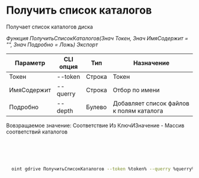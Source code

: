 ﻿---
sidebar_position: 2
---

# Получить список каталогов
 Получает список каталогов диска


*Функция ПолучитьСписокКаталогов(Знач Токен, Знач ИмяСодержит = "", Знач Подробно = Ложь) Экспорт*

  | Параметр | CLI опция | Тип | Назначение |
  |-|-|-|-|
  | Токен | --token | Строка | Токен |
  | ИмяСодержит | --querry | Строка | Отбор по имени |
  | Подробно | --depth | Булево | Добавляет список файлов к полям каталога |

  
  Вовзращаемое значение:   Соответствие Из КлючИЗначение - Массив соответствий каталогов

```bsl title="Пример кода"
	

	
```

```sh title="Пример команд CLI"
    
  oint gdrive ПолучитьСписокКаталогов --token %token% --querry %querry% --depth %depth%

```


```json title="Результат"



```
